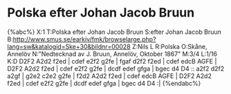 # Polska efter Johan Jacob Bruun

{%abc%}
X:1
T:Polska efter Johan Jacob Bruun
S:efter Johan Jacob Bruun
B:http://www.smus.se/earkiv/fmk/browselarge.php?lang=sw&katalogid=Ske+30&bildnr=00028
Z:Nils L
R:Polska
O:Skåne, Annelöv
N:"Nedtecknad av J. Bruun, Annelöv, Oktober 1867"
M:3/4
L:1/16
K:D
D2F2 A2d2 f2ed | cdef e2f2 g2fe | fgaf d2f2 f2ed | cdef edcB AGFE |
D2F2 A2d2 f2ed | cdef e2f2 g2fe | dcdf edef gfga | bgec d4 D4 ::
a2f2 d2f2 a2gf | g2e2 c2e2 g2fe | f2d2 A2d2 f2ed | cdef edcB AGFE |
D2F2 A2d2 f2ed | cdef e2f2 g2fe | dcdf edef gfga | bgec d4 D4 :|
{%endabc%}

